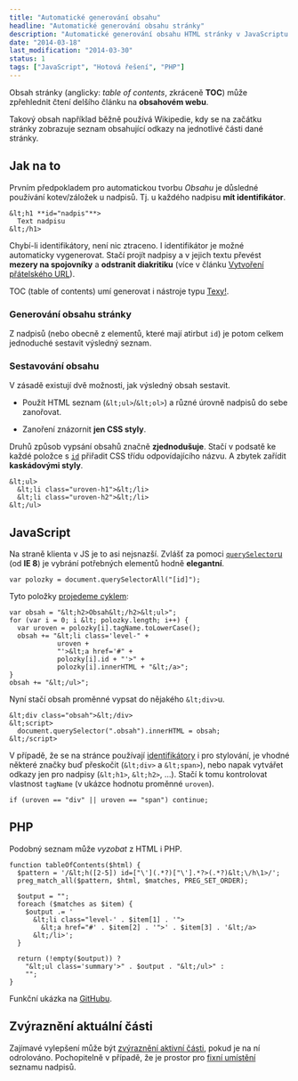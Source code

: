 ```yaml
---
title: "Automatické generování obsahu"
headline: "Automatické generování obsahu stránky"
description: "Automatické generování obsahu HTML stránky v JavaScriptu i PHP."
date: "2014-03-18"
last_modification: "2014-03-30"
status: 1
tags: ["JavaScript", "Hotová řešení", "PHP"]
---
```


Obsah stránky (anglicky: *table of contents*, zkráceně **TOC**) může zpřehlednit čtení delšího článku na **obsahovém webu**.

Takový obsah například běžně používá Wikipedie, kdy se na začátku stránky zobrazuje seznam obsahující odkazy na jednotlivé části dané stránky.

## Jak na to

Prvním předpokladem pro automatickou tvorbu *Obsahu* je důsledné používání kotev/záložek u nadpisů. Tj. u každého nadpisu **mít identifikátor**.

```
&lt;h1 **id="nadpis"**>
  Text nadpisu
&lt;/h1>
```

Chybí-li identifikátory, není nic ztraceno. I identifikátor je možné automaticky vygenerovat. Stačí projít nadpisy a v jejich textu převést **mezery na spojovníky** a **odstranit diakritiku** (více v článku [Vytvoření přátelského URL](http://php.vrana.cz/vytvoreni-pratelskeho-url.php)).

TOC (table of contents) umí generovat i nástroje typu [Texy!](http://texy.info).

### Generování obsahu stránky

Z nadpisů (nebo obecně z elementů, které mají atirbut `id`) je potom celkem jednoduché sestavit výsledný seznam.

### Sestavování obsahu

V zásadě existují dvě možnosti, jak výsledný obsah sestavit.

  - Použít HTML seznam (`&lt;ul>`/`&lt;ol>`) a různé úrovně nadpisů do sebe zanořovat.

  - Zanoření znázornit **jen CSS styly**.

Druhů způsob vypsání obsahů značně **zjednodušuje**. Stačí v podsatě ke každé položce s [`id`](/id-class) přiřadit CSS třídu odpovídajícího názvu. A zbytek zařídit **kaskádovými styly**.

```
&lt;ul>
  &lt;li class="uroven-h1">&lt;/li>
  &lt;li class="uroven-h2">&lt;/li>
&lt;/ul>
```

## JavaScript

Na straně klienta v JS je to asi nejsnazší. Zvlášť za pomoci [`querySelector`u](/queryselector) (od **IE 8**) je vybrání potřebných elementů hodně **elegantní**.

```
var polozky = document.querySelectorAll("[id]");
```

Tyto položky [projedeme cyklem](/js-cykly):

```
var obsah = "&lt;h2>Obsah&lt;/h2>&lt;ul>";
for (var i = 0; i &lt; polozky.length; i++) {
  var uroven = polozky[i].tagName.toLowerCase();
  obsah += "&lt;li class='level-" + 
            uroven + 
            "'>&lt;a href='#" + 
            polozky[i].id + "'>" + 
            polozky[i].innerHTML + "&lt;/a>";    
}
obsah += "&lt;/ul>";

```

Nyní stačí obsah proměnné vypsat do nějakého `&lt;div>`u.

```
&lt;div class="obsah">&lt;/div>
&lt;script>
  document.querySelector(".obsah").innerHTML = obsah;
&lt;/script>
```

V případě, že se na stránce používají [identifikátory](/id-class) i pro stylování, je vhodné některé značky buď přeskočit (`&lt;div>` a `&lt;span>`), nebo napak vytvářet odkazy jen pro nadpisy (`&lt;h1>`, `&lt;h2>`, …). Stačí k tomu kontrolovat vlastnost `tagName` (v ukázce hodnotu proměnné `uroven`).

```
if (uroven == "div" || uroven == "span") continue;
```

## PHP

Podobný seznam může *vyzobat* z HTML i PHP.

```
function tableOfContents($html) {
  $pattern = '/&lt;h([2-5]) id=["\'](.*?)["\'].*?>(.*?)&lt;\/h\1>/';
  preg_match_all($pattern, $html, $matches, PREG_SET_ORDER);

  $output = "";
  foreach ($matches as $item) {
    $output .= '
      &lt;li class="level-' . $item[1] . '">
        &lt;a href="#' . $item[2] . '">' . $item[3] . '&lt;/a>
      &lt;/li>';
  }
  
  return (!empty($output)) ? 
    "&lt;ul class='summary'>" . $output . "&lt;/ul>" : 
    "";
}
```

Funkční ukázka na [GitHubu](https://github.com/Jahoda/toc).

## Zvýraznění aktuální části

Zajímavé vylepšení může být [zvýraznění aktivní části](/zvyrazneni-odrolovani), pokud je na ní odrolováno. Pochopitelně v případě, že je prostor pro [fixní umístění](/position-fixed) seznamu nadpisů.